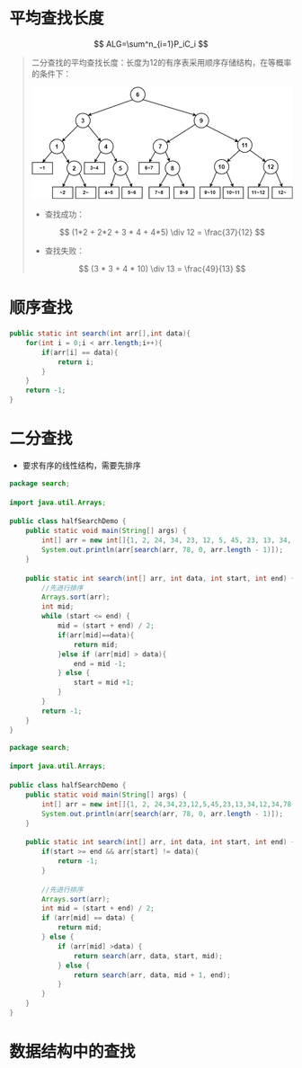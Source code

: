 # 平均查找长度

$$
ALG=\sum^n_{i=1}P_iC_i
$$

> 二分查找的平均查找长度：长度为12的有序表采用顺序存储结构，在等概率的条件下：
>
> <img src="../../../pictures/平均查找长度.png" width="600"/> 
>
> - 查找成功：
>
> $$
> (1*2 + 2*2 + 3 * 4 + 4*5) \div 12 = \frac{37}{12}
> $$
>
> - 查找失败：
>
> $$
> (3 * 3 + 4 * 10) \div 13  = \frac{49}{13}
> $$

# 顺序查找

```java
public static int search(int arr[],int data){
    for(int i = 0;i < arr.length;i++){
        if(arr[i] == data){
            return i;
        }
    }
    return -1;
}
```

# 二分查找

- 要求有序的线性结构，需要先排序

```java
package search;

import java.util.Arrays;

public class halfSearchDemo {
    public static void main(String[] args) {
        int[] arr = new int[]{1, 2, 24, 34, 23, 12, 5, 45, 23, 13, 34, 12, 34, 78, 567, 23, 4, 5, 23};
        System.out.println(arr[search(arr, 78, 0, arr.length - 1)]);
    }

    public static int search(int[] arr, int data, int start, int end) {
        //先进行排序
        Arrays.sort(arr);
        int mid;
        while (start <= end) {
            mid = (start + end) / 2;
            if(arr[mid]==data){
                return mid;
            }else if (arr[mid] > data){
                end = mid -1;
            } else {
                start = mid +1;
            }
        }
        return -1;
    }
}
```

```java
package search;

import java.util.Arrays;

public class halfSearchDemo {
    public static void main(String[] args) {
        int[] arr = new int[]{1, 2, 24,34,23,12,5,45,23,13,34,12,34,78,567,23, 4, 5, 23};
        System.out.println(arr[search(arr, 78, 0, arr.length - 1)]);
    }

    public static int search(int[] arr, int data, int start, int end) {
        if(start >= end && arr[start] != data){
            return -1;
        }

        //先进行排序
        Arrays.sort(arr);
        int mid = (start + end) / 2;
        if (arr[mid] == data) {
            return mid;
        } else {
            if (arr[mid] >data) {
                return search(arr, data, start, mid);
            } else {
                return search(arr, data, mid + 1, end);
            }
        }
    }
}
```

# 数据结构中的查找
